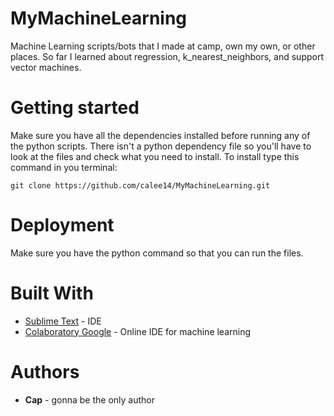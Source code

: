 # MyMachineLearning
Machine Learning scripts/bots that I made at camp, own my own, or other places. 
So far I learned about regression, k_nearest_neighbors, and support vector machines.

# Getting started
Make sure you have all the dependencies installed before running any of the python scripts. There isn't a python dependency file so you'll have to look at the files and check what you need to install. To install type this command in you terminal:
```
git clone https://github.com/calee14/MyMachineLearning.git
```

# Deployment
Make sure you have the python command so that you can run the files.

# Built With
- [Sublime Text](https://www.sublimetext.com/3) - IDE
- [Colaboratory Google](https://colab.research.google.com/) - Online IDE for machine learning

# Authors
- **Cap** - gonna be the only author

